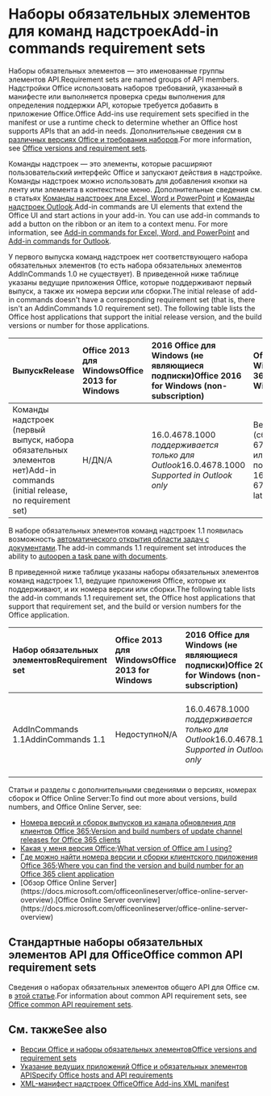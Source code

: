 # <a name="add-in-commands-requirement-sets"></a><span data-ttu-id="00809-101">Наборы обязательных элементов для команд надстроек</span><span class="sxs-lookup"><span data-stu-id="00809-101">Add-in commands requirement sets</span></span>

<span data-ttu-id="00809-102">Наборы обязательных элементов — это именованные группы элементов API.</span><span class="sxs-lookup"><span data-stu-id="00809-102">Requirement sets are named groups of API members.</span></span> <span data-ttu-id="00809-103">Надстройки Office использовать наборов требований, указанный в манифесте или выполняется проверка среды выполнения для определения поддержки API, которые требуется добавить в приложение Office.</span><span class="sxs-lookup"><span data-stu-id="00809-103">Office Add-ins use requirement sets specified in the manifest or use a runtime check to determine whether an Office host supports APIs that an add-in needs.</span></span> <span data-ttu-id="00809-104">Дополнительные сведения см в [различных версиях Office и требования наборов](https://docs.microsoft.com/office/dev/add-ins/develop/office-versions-and-requirement-sets).</span><span class="sxs-lookup"><span data-stu-id="00809-104">For more information, see [Office versions and requirement sets](https://docs.microsoft.com/office/dev/add-ins/develop/office-versions-and-requirement-sets).</span></span>

<span data-ttu-id="00809-p102">Команды надстроек — это элементы, которые расширяют пользовательский интерфейс Office и запускают действия в надстройке. Команды надстроек можно использовать для добавления кнопки на ленту или элемента в контекстное меню. Дополнительные сведения см. в статьях [Команды надстроек для Excel, Word и PowerPoint](https://docs.microsoft.com/office/dev/add-ins/design/add-in-commands) и [Команды надстроек Outlook](https://docs.microsoft.com/outlook/add-ins/add-in-commands-for-outlook).</span><span class="sxs-lookup"><span data-stu-id="00809-p102">Add-in commands are UI elements that extend the Office UI and start actions in your add-in. You can use add-in commands to add a button on the ribbon or an item to a context menu. For more information, see [Add-in commands for Excel, Word, and PowerPoint](https://docs.microsoft.com/office/dev/add-ins/design/add-in-commands) and [Add-in commands for Outlook](https://docs.microsoft.com/outlook/add-ins/add-in-commands-for-outlook).</span></span>

<span data-ttu-id="00809-p103">У первого выпуска команд надстроек нет соответствующего набора обязательных элементов (то есть набора обязательных элементов AddInCommands 1.0 не существует). В приведенной ниже таблице указаны ведущие приложения Office, которые поддерживают первый выпуск, а также их номера версии или сборки.</span><span class="sxs-lookup"><span data-stu-id="00809-p103">The initial release of add-in commands doesn't have a corresponding requirement set (that is, there isn't an AddinCommands 1.0 requirement set). The following table lists the Office host applications that support the initial release version, and the build versions or number for those applications.</span></span>  

| <span data-ttu-id="00809-110">Выпуск</span><span class="sxs-lookup"><span data-stu-id="00809-110">Release</span></span>   |  <span data-ttu-id="00809-111">Office 2013 для Windows</span><span class="sxs-lookup"><span data-stu-id="00809-111">Office 2013 for Windows</span></span> | <span data-ttu-id="00809-112">2016 Office для Windows (не являющиеся подписки)</span><span class="sxs-lookup"><span data-stu-id="00809-112">Office 2016 for Windows (non-subscription)</span></span> | <span data-ttu-id="00809-113">Office 365 для Windows</span><span class="sxs-lookup"><span data-stu-id="00809-113">Office 365 for Windows</span></span>   |  <span data-ttu-id="00809-114">Office 365 для iPad</span><span class="sxs-lookup"><span data-stu-id="00809-114">Office 365 for iPad</span></span>  |  <span data-ttu-id="00809-115">Office 365 для Mac</span><span class="sxs-lookup"><span data-stu-id="00809-115">Office 365 for Mac</span></span>  | <span data-ttu-id="00809-116">Office Online.</span><span class="sxs-lookup"><span data-stu-id="00809-116">Office Online</span></span>  |  
|:-----|:-----|:-----|:-----|:-----|:-----|:-----|
| <span data-ttu-id="00809-117">Команды надстроек (первый выпуск, набора обязательных элементов нет)</span><span class="sxs-lookup"><span data-stu-id="00809-117">Add-in commands (initial release, no requirement set)</span></span> | <span data-ttu-id="00809-118">Н/Д</span><span class="sxs-lookup"><span data-stu-id="00809-118">N/A</span></span> | <span data-ttu-id="00809-119">16.0.4678.1000 *поддерживается только для Outlook*</span><span class="sxs-lookup"><span data-stu-id="00809-119">16.0.4678.1000 *Supported in Outlook only*</span></span> |<span data-ttu-id="00809-120">Версия 1603 (сборка 6769.0000) или более поздняя</span><span class="sxs-lookup"><span data-stu-id="00809-120">Version 1603 (Build 6769.0000) or later</span></span> | <span data-ttu-id="00809-121">Н/Д</span><span class="sxs-lookup"><span data-stu-id="00809-121">N/A</span></span> | <span data-ttu-id="00809-122">15.33 или более поздняя версия</span><span class="sxs-lookup"><span data-stu-id="00809-122">15.33 or later</span></span>| <span data-ttu-id="00809-123">Январь 2016 г.</span><span class="sxs-lookup"><span data-stu-id="00809-123">January 2016</span></span> | |

<span data-ttu-id="00809-124">В наборе обязательных элементов команд надстроек 1.1 появилась возможность [автоматического открытия области задач с документами](https://docs.microsoft.com/office/dev/add-ins/develop/automatically-open-a-task-pane-with-a-document).</span><span class="sxs-lookup"><span data-stu-id="00809-124">The add-in commands 1.1 requirement set introduces the ability to [autoopen a task pane with documents](https://docs.microsoft.com/office/dev/add-ins/develop/automatically-open-a-task-pane-with-a-document).</span></span>

<span data-ttu-id="00809-125">В приведенной ниже таблице указаны наборы обязательных элементов команд надстроек 1.1, ведущие приложения Office, которые их поддерживают, и их номера версии или сборки.</span><span class="sxs-lookup"><span data-stu-id="00809-125">The following table lists the add-in commands 1.1 requirement set, the Office host applications that support that requirement set, and the build or version numbers for the Office application.</span></span> 

|  <span data-ttu-id="00809-126">Набор обязательных элементов</span><span class="sxs-lookup"><span data-stu-id="00809-126">Requirement set</span></span>  |  <span data-ttu-id="00809-127">Office 2013 для Windows</span><span class="sxs-lookup"><span data-stu-id="00809-127">Office 2013 for Windows</span></span> | <span data-ttu-id="00809-128">2016 Office для Windows (не являющиеся подписки)</span><span class="sxs-lookup"><span data-stu-id="00809-128">Office 2016 for Windows (non-subscription)</span></span> | <span data-ttu-id="00809-129">Office 365 для Windows</span><span class="sxs-lookup"><span data-stu-id="00809-129">Office 365 for Windows</span></span>   |  <span data-ttu-id="00809-130">Office 365 для iPad</span><span class="sxs-lookup"><span data-stu-id="00809-130">Office 365 for iPad</span></span>  |  <span data-ttu-id="00809-131">Office 365 для Mac</span><span class="sxs-lookup"><span data-stu-id="00809-131">Office 365 for Mac</span></span>  | <span data-ttu-id="00809-132">Office Online.</span><span class="sxs-lookup"><span data-stu-id="00809-132">Office Online</span></span>  |  
|:-----|:-----|:-----|:-----|:-----|:-----|:-----|
| <span data-ttu-id="00809-133">AddInCommands 1.1</span><span class="sxs-lookup"><span data-stu-id="00809-133">AddinCommands 1.1</span></span>  | <span data-ttu-id="00809-134">Недоступно</span><span class="sxs-lookup"><span data-stu-id="00809-134">N/A</span></span> | <span data-ttu-id="00809-135">16.0.4678.1000 *поддерживается только для Outlook*</span><span class="sxs-lookup"><span data-stu-id="00809-135">16.0.4678.1000 *Supported in Outlook only*</span></span>  | <span data-ttu-id="00809-136">Версия 1705 (сборка 8121.1000) или более поздняя</span><span class="sxs-lookup"><span data-stu-id="00809-136">Version 1705 (Build 8121.1000) or later</span></span> | <span data-ttu-id="00809-137">Н/Д</span><span class="sxs-lookup"><span data-stu-id="00809-137">N/A</span></span> | <span data-ttu-id="00809-138">15.34 или более поздняя версия</span><span class="sxs-lookup"><span data-stu-id="00809-138">15.34 or later</span></span>| <span data-ttu-id="00809-139">Май 2017 г.</span><span class="sxs-lookup"><span data-stu-id="00809-139">May 2017</span></span> | |

<span data-ttu-id="00809-140">Статьи и разделы с дополнительными сведениями о версиях, номерах сборок и Office Online Server:</span><span class="sxs-lookup"><span data-stu-id="00809-140">To find out more about versions, build numbers, and Office Online Server, see:</span></span>

- <span data-ttu-id="00809-141">[Номера версий и сборок выпусков из канала обновления для клиентов Office 365](https://support.office.com/article/version-and-build-numbers-of-update-channel-releases-ae942449-1fca-4484-898b-a933ea23def7);</span><span class="sxs-lookup"><span data-stu-id="00809-141">[Version and build numbers of update channel releases for Office 365 clients](https://support.office.com/article/version-and-build-numbers-of-update-channel-releases-ae942449-1fca-4484-898b-a933ea23def7)</span></span>
- <span data-ttu-id="00809-142">[Какая у меня версия Office](https://support.office.com/article/What-version-of-Office-am-I-using-932788b8-a3ce-44bf-bb09-e334518b8b19);</span><span class="sxs-lookup"><span data-stu-id="00809-142">[What version of Office am I using?](https://support.office.com/article/What-version-of-Office-am-I-using-932788b8-a3ce-44bf-bb09-e334518b8b19)</span></span>
- <span data-ttu-id="00809-143">[Где можно найти номера версии и сборки клиентского приложения Office 365](https://support.office.com/article/version-and-build-numbers-of-update-channel-releases-ae942449-1fca-4484-898b-a933ea23def7);</span><span class="sxs-lookup"><span data-stu-id="00809-143">[Where you can find the version and build number for an Office 365 client application](https://support.office.com/article/version-and-build-numbers-of-update-channel-releases-ae942449-1fca-4484-898b-a933ea23def7)</span></span>
- <span data-ttu-id="00809-144">
  [Обзор Office Online Server](https://docs.microsoft.com/officeonlineserver/office-online-server-overview).</span><span class="sxs-lookup"><span data-stu-id="00809-144">[Office Online Server overview](https://docs.microsoft.com/officeonlineserver/office-online-server-overview)</span></span>

## <a name="office-common-api-requirement-sets"></a><span data-ttu-id="00809-145">Стандартные наборы обязательных элементов API для Office</span><span class="sxs-lookup"><span data-stu-id="00809-145">Office common API requirement sets</span></span>

<span data-ttu-id="00809-146">Сведения о наборах обязательных элементов общего API для Office см. в [этой статье](office-add-in-requirement-sets.md).</span><span class="sxs-lookup"><span data-stu-id="00809-146">For information about common API requirement sets, see [Office common API requirement sets](office-add-in-requirement-sets.md).</span></span>

## <a name="see-also"></a><span data-ttu-id="00809-147">См. также</span><span class="sxs-lookup"><span data-stu-id="00809-147">See also</span></span>

- [<span data-ttu-id="00809-148">Версии Office и наборы обязательных элементов</span><span class="sxs-lookup"><span data-stu-id="00809-148">Office versions and requirement sets</span></span>](https://docs.microsoft.com/office/dev/add-ins/develop/office-versions-and-requirement-sets)
- [<span data-ttu-id="00809-149">Указание ведущих приложений Office и обязательных элементов API</span><span class="sxs-lookup"><span data-stu-id="00809-149">Specify Office hosts and API requirements</span></span>](https://docs.microsoft.com/office/dev/add-ins/develop/specify-office-hosts-and-api-requirements)
- [<span data-ttu-id="00809-150">XML-манифест надстроек Office</span><span class="sxs-lookup"><span data-stu-id="00809-150">Office Add-ins XML manifest</span></span>](https://docs.microsoft.com/office/dev/add-ins/develop/add-in-manifests)
